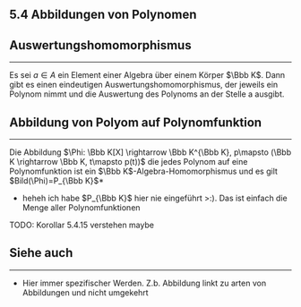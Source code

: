 ## 5.4 Abbildungen von Polynomen

## Auswertungshomomorphismus

***

Es sei $a \in A$ ein Element einer Algebra über einem Körper $\Bbb K$. Dann gibt es einen eindeutigen Auswertungshomomorphismus, der jeweils ein Polynom nimmt und die Auswertung des Polynoms an der Stelle a ausgibt.

## Abbildung von Polyom auf Polynomfunktion

***

Die Abbildung $\Phi: \Bbb K[X] \rightarrow \Bbb K^{\Bbb K}, p\mapsto (\Bbb K \rightarrow \Bbb K, t\mapsto p(t))$ die jedes Polynom auf eine Polynomfunktion ist ein $\Bbb K$-Algebra-Homomorphismus und es gilt $Bild(\Phi)=P_{\Bbb K}$*

* heheh ich habe $P_{\Bbb K}$ hier nie eingeführt >:). Das ist einfach die Menge aller Polynomfunktionen

TODO: Korollar 5.4.15 verstehen maybe

## Siehe auch

***

* Hier immer spezifischer Werden. Z.b. Abbildung linkt zu arten von Abbildungen und nicht umgekehrt

<!--ID: 1711978844770-->

